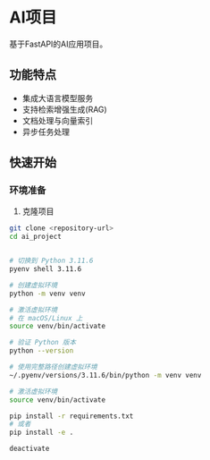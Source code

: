# AI项目

基于FastAPI的AI应用项目。

## 功能特点

- 集成大语言模型服务
- 支持检索增强生成(RAG)
- 文档处理与向量索引
- 异步任务处理

## 快速开始

### 环境准备

1. 克隆项目
```bash
git clone <repository-url>
cd ai_project


# 切换到 Python 3.11.6
pyenv shell 3.11.6

# 创建虚拟环境
python -m venv venv

# 激活虚拟环境
# 在 macOS/Linux 上
source venv/bin/activate

# 验证 Python 版本
python --version

# 使用完整路径创建虚拟环境
~/.pyenv/versions/3.11.6/bin/python -m venv venv

# 激活虚拟环境
source venv/bin/activate

pip install -r requirements.txt
# 或者
pip install -e .

deactivate

